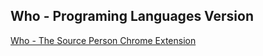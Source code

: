 Who - Programing Languages Version
----------------------------

[Who - The Source Person Chrome Extension](https://chrome.google.com/webstore/detail/who/hhkdepceckdgeompmjjnbecidjboapcg)
